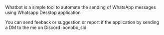 Whatbot is a simple tool to automate the sending of WhatsApp messages using Whatsapp Desktop application 

You can send feeback or suggestion or report if the application by sending a DM to the me on Discord :bonobo_sid
